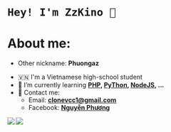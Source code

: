 # `Hey! I'm ZzKino 👋`

# About me:
+ Other nickname: **Phuongaz**
- 🇻🇳 I'm a Vietnamese high-school student
- 🌱 I’m currently learning **[PHP](https://www.php.net/), [PyThon](https://www.python.org/), [NodeJS](https://nodejs.org/), ...**
- 📧 Contact me:
  + Email: **clonevcc1@gmail.com**
  + Facebook: **[Nguyễn Phương](https://www.facebook.com/Phuong0Ngu)**

<a href="https://github.com/anuraghazra/github-readme-stats">
  <img align="left" src="https://github-readme-stats.vercel.app/api?username=zzkino&count_private=true&show_icons=true&theme=dracula" />
</a>
<a href="https://github.com/anuraghazra/github-readme-stats">
  <img align="left" src="https://github-readme-stats.vercel.app/api/top-langs/?username=zzkino&layout=compact&theme=dracula" />
</a>
